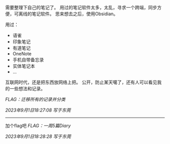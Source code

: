 需要整理下自己的笔记了。
用过的笔记软件太多，太乱，寻求一个跨端，同步方便，可离线的笔记软件。 思来想去之后，使用Obsidian。

用过：
- 语雀
- 印象笔记
- 有道笔记
- OneNote
- 手机自带备忘录
- 实体笔记本
- ...

互联网时代，还是把东西放网络上把。
公开，防止某天噶了，还有人可以看见我的一些想法和记录。

*FLAG：迁移所有的记录并分类*


*2023年9月1日18:27:08 写于东莞*

---
加个flag吧
*FLAG：一周5篇Diary*

*2023年9月1日18:28:28 写于东莞*
